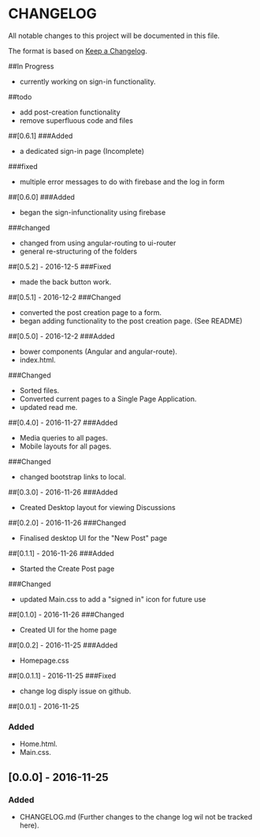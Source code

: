 # CHANGELOG

All notable changes to this project will be documented in this file.

The format is based on [Keep a Changelog](http://keepachangelog.com/).

##In Progress
- currently working on sign-in functionality.

##todo
- add post-creation functionality
- remove superfluous code and files

##[0.6.1]
###Added
- a dedicated sign-in page (Incomplete)

###fixed
- multiple error messages to do with firebase and the log in form

##[0.6.0]
###Added
- began the sign-infunctionality using firebase

###changed
- changed from using angular-routing to ui-router
- general re-structuring of the folders

##[0.5.2] - 2016-12-5
###Fixed
- made the back button work.

##[0.5.1] - 2016-12-2
###Changed
- converted the post creation page to a form.
- began adding functionality to the post creation page. (See README)

##[0.5.0] - 2016-12-2
###Added
- bower components (Angular and angular-route).
- index.html.

###Changed
- Sorted files.
- Converted current pages to a Single Page Application.
- updated read me.

##[0.4.0] - 2016-11-27
###Added
- Media queries to all pages.
- Mobile layouts for all pages.

###Changed
- changed bootstrap links to local. 

##[0.3.0] - 2016-11-26
###Added
- Created Desktop layout for viewing Discussions

##[0.2.0] - 2016-11-26
###Changed
- Finalised desktop UI for the "New Post" page

##[0.1.1] - 2016-11-26
###Added
- Started the Create Post page

###Changed
- updated Main.css to add a "signed in" icon for future use

##[0.1.0] - 2016-11-26
###Changed
- Created UI for the home page

##[0.0.2] - 2016-11-25
###Added
- Homepage.css  

##[0.0.1.1] - 2016-11-25
###Fixed
- change log disply issue on github.  

##[0.0.1] - 2016-11-25
### Added
- Home.html.  
- Main.css.  

## [0.0.0] - 2016-11-25
### Added
- CHANGELOG.md (Further changes to the change log wil not be tracked here).
